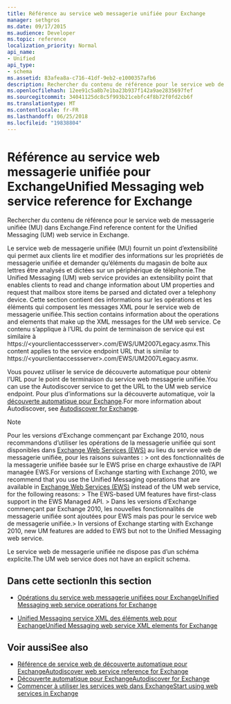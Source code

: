 ```yaml
---
title: Référence au service web messagerie unifiée pour Exchange
manager: sethgros
ms.date: 09/17/2015
ms.audience: Developer
ms.topic: reference
localization_priority: Normal
api_name:
- Unified
api_type:
- schema
ms.assetid: 83afea8a-c716-41df-9eb2-e1000357afb6
description: Rechercher du contenu de référence pour le service web de messagerie unifiée (MU) dans Exchange.
ms.openlocfilehash: 12ee91c5a8b7e1ba23b937f142a9ae2835697fef
ms.sourcegitcommit: 34041125dc8c5f993b21cebfc4f8b72f0fd2cb6f
ms.translationtype: MT
ms.contentlocale: fr-FR
ms.lasthandoff: 06/25/2018
ms.locfileid: "19838804"
---
```

# <a name="unified-messaging-web-service-reference-for-exchange"></a><span data-ttu-id="49a3c-103">Référence au service web messagerie unifiée pour Exchange</span><span class="sxs-lookup"><span data-stu-id="49a3c-103">Unified Messaging web service reference for Exchange</span></span>

<span data-ttu-id="49a3c-104">Rechercher du contenu de référence pour le service web de messagerie unifiée (MU) dans Exchange.</span><span class="sxs-lookup"><span data-stu-id="49a3c-104">Find reference content for the Unified Messaging (UM) web service in Exchange.</span></span>
  
<span data-ttu-id="49a3c-105">Le service web de messagerie unifiée (MU) fournit un point d’extensibilité qui permet aux clients lire et modifier des informations sur les propriétés de messagerie unifiée et demander qu’éléments du magasin de boîte aux lettres être analysés et dictées sur un périphérique de téléphonie.</span><span class="sxs-lookup"><span data-stu-id="49a3c-105">The Unified Messaging (UM) web service provides an extensibility point that enables clients to read and change information about UM properties and request that mailbox store items be parsed and dictated over a telephony device.</span></span> <span data-ttu-id="49a3c-106">Cette section contient des informations sur les opérations et les éléments qui composent les messages XML pour le service web de messagerie unifiée.</span><span class="sxs-lookup"><span data-stu-id="49a3c-106">This section contains information about the operations and elements that make up the XML messages for the UM web service.</span></span> <span data-ttu-id="49a3c-107">Ce contenu s’applique à l’URL du point de terminaison de service qui est similaire à https://\<yourclientaccessserver\>.com/EWS/UM2007Legacy.asmx.</span><span class="sxs-lookup"><span data-stu-id="49a3c-107">This content applies to the service endpoint URL that is similar to https://\<yourclientaccessserver\>.com/EWS/UM2007Legacy.asmx.</span></span> 
  
<span data-ttu-id="49a3c-108">Vous pouvez utiliser le service de découverte automatique pour obtenir l’URL pour le point de terminaison du service web messagerie unifiée.</span><span class="sxs-lookup"><span data-stu-id="49a3c-108">You can use the Autodiscover service to get the URL to the UM web service endpoint.</span></span> <span data-ttu-id="49a3c-109">Pour plus d’informations sur la découverte automatique, voir la [découverte automatique pour Exchange](../exchange-web-services/autodiscover-for-exchange.md).</span><span class="sxs-lookup"><span data-stu-id="49a3c-109">For more information about Autodiscover, see [Autodiscover for Exchange](../exchange-web-services/autodiscover-for-exchange.md).</span></span>
  
> [!NOTE]
>  <span data-ttu-id="49a3c-110">Pour les versions d’Exchange commençant par Exchange 2010, nous recommandons d’utiliser les opérations de la messagerie unifiée qui sont disponibles dans [Exchange Web Services (EWS)](http://msdn.microsoft.com/library/60285497-0c4e-4e51-84e1-34dd6d89a5d8%28Office.15%29.aspx) au lieu du service web de messagerie unifiée, pour les raisons suivantes : > ont des fonctionnalités de la messagerie unifiée basée sur le EWS prise en charge exhaustive de l’API managée EWS.</span><span class="sxs-lookup"><span data-stu-id="49a3c-110">For versions of Exchange starting with Exchange 2010, we recommend that you use the Unified Messaging operations that are available in [Exchange Web Services (EWS)](http://msdn.microsoft.com/library/60285497-0c4e-4e51-84e1-34dd6d89a5d8%28Office.15%29.aspx) instead of the UM web service, for the following reasons: >  The EWS-based UM features have first-class support in the EWS Managed API.</span></span> <span data-ttu-id="49a3c-111">> Dans les versions d’Exchange commençant par Exchange 2010, les nouvelles fonctionnalités de messagerie unifiée sont ajoutées pour EWS mais pas pour le service web de messagerie unifiée.</span><span class="sxs-lookup"><span data-stu-id="49a3c-111">>  In versions of Exchange starting with Exchange 2010, new UM features are added to EWS but not to the Unified Messaging web service.</span></span> 
  
<span data-ttu-id="49a3c-112">Le service web de messagerie unifiée ne dispose pas d’un schéma explicite.</span><span class="sxs-lookup"><span data-stu-id="49a3c-112">The UM web service does not have an explicit schema.</span></span>
  
## <a name="in-this-section"></a><span data-ttu-id="49a3c-113">Dans cette section</span><span class="sxs-lookup"><span data-stu-id="49a3c-113">In this section</span></span>
<span data-ttu-id="49a3c-114"><a name="bk_InThisSection"> </a></span><span class="sxs-lookup"><span data-stu-id="49a3c-114"></span></span>

- [<span data-ttu-id="49a3c-115">Opérations du service web messagerie unifiées pour Exchange</span><span class="sxs-lookup"><span data-stu-id="49a3c-115">Unified Messaging web service operations for Exchange</span></span>](unified-messaging-web-service-operations-for-exchange.md)
    
- [<span data-ttu-id="49a3c-116">Unified Messaging service XML des éléments web pour Exchange</span><span class="sxs-lookup"><span data-stu-id="49a3c-116">Unified Messaging web service XML elements for Exchange</span></span>](unified-messaging-web-service-xml-elements-for-exchange.md)
    
## <a name="see-also"></a><span data-ttu-id="49a3c-117">Voir aussi</span><span class="sxs-lookup"><span data-stu-id="49a3c-117">See also</span></span>

- [<span data-ttu-id="49a3c-118">Référence de service web de découverte automatique pour Exchange</span><span class="sxs-lookup"><span data-stu-id="49a3c-118">Autodiscover web service reference for Exchange</span></span>](autodiscover-web-service-reference-for-exchange.md)
- [<span data-ttu-id="49a3c-119">Découverte automatique pour Exchange</span><span class="sxs-lookup"><span data-stu-id="49a3c-119">Autodiscover for Exchange</span></span>](../exchange-web-services/autodiscover-for-exchange.md)
- [<span data-ttu-id="49a3c-120">Commencer à utiliser les services web dans Exchange</span><span class="sxs-lookup"><span data-stu-id="49a3c-120">Start using web services in Exchange</span></span>](../exchange-web-services/start-using-web-services-in-exchange.md)
    

